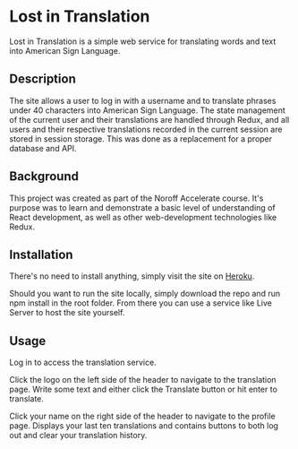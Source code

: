 # Lost in Translation

Lost in Translation is a simple web service for translating words and text into American Sign Language.

## Description

The site allows a user to log in with a username and to translate phrases under 40 characters into American Sign Language. The state management of the current user and their translations are handled through Redux, and all users and their respective translations recorded in the current session are stored in session storage. This was done as a replacement for a proper database and API.

## Background

This project was created as part of the Noroff Accelerate course. It's purpose was to learn and demonstrate a basic level of understanding of React development, as well as other web-development technologies like Redux.

## Installation

There's no need to install anything, simply visit the site on [Heroku](https://glacial-scrubland-70507.herokuapp.com/).

Should you want to run the site locally, simply download the repo and run npm install in the root folder. From there you can use a service like Live Server to host the site yourself.

## Usage

Log in to access the translation service.

Click the logo on the left side of the header to navigate to the translation page. Write some text and either click the Translate button or hit enter to translate.

Click your name on the right side of the header to navigate to the profile page. Displays your last ten translations and contains buttons to both log out and clear your translation history.
